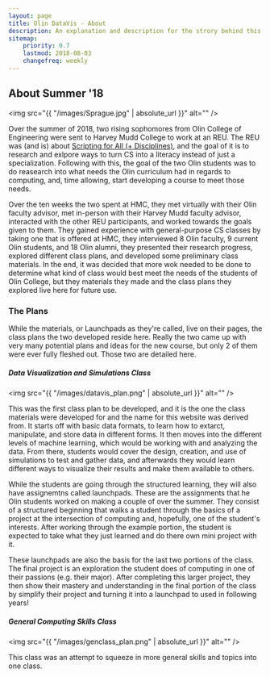 ```yaml
---
layout: page
title: Olin DataVis - About
description: An explanation and description for the strory behind this class.
sitemap:
    priority: 0.7
    lastmod: 2018-08-03
    changefreq: weekly
---
```

## About Summer '18

<span class="image left"><img src="{{ "/images/Sprague.jpg" | absolute_url }}" alt="" /></span>

Over the summer of 2018, two rising sophomores from Olin College of Engineering were sent to Harvey Mudd College to work at an REU. The REU was (and is) about [Scripting for All (+ Disciplines)](https://www.cs.hmc.edu/reu/projects/scripting/), and the goal of it is to research and exlpore ways to turn CS into a literacy instead of just a specialization. Following with this, the goal of the two Olin students was to do reasearch into what needs the Olin curriculum had in regards to computing, and, time allowing, start developing a course to meet those needs.

Over the ten weeks the two spent at HMC, they met virtually with their Olin faculty advisor, met in-person with their Harvey Mudd faculty advisor, interacted with the other REU participants, and worked towards the goals given to them. They gained experience with general-purpose CS classes by taking one that is offered at HMC, they interviewed 8 Olin faculty, 9 current Olin students, and 18 Olin alumni, they presented their research progress, explored different class plans, and developed some preliminary class materials. In the end, it was decided that more wok needed to be done to determine what kind of class would best meet the needs of the students of Olin College, but they materials they made and the class plans they explored live here for future use.

### The Plans
<div class="box">
  <p>
  While the materials, or Launchpads as they're called, live on their pages, the class plans the two developed reside here. Really the two came up with very many potential plans and ideas for the new course, but only 2 of them were ever fully fleshed out. Those two are detailed here.
  </p>
</div>

##### Data Visualization and Simulations Class
<span class="image fit"><img src="{{ "/images/datavis_plan.png" | absolute_url }}" alt="" /></span>

This was the first class plan to be developed, and it is the one the class materials were developed for and the name for this website was derived from. It starts off with basic data formats, to learn how to extarct, manipulate, and store data in different forms. It then moves into the different levels of machine learning, which would be working with and analyzing the data. From there, students would cover the design, creation, and use of simulations to test and gather data, and afterwards they would learn different ways to visualize their results and make them available to others.

While the students are going through the structured learning, they will also have assignemtns called launchpads. These are the assignments that he Olin students worked on making a couple of over the summer. They consist of a structured beginning that walks a student through the basics of a project at the intersection of computing and, hopefully, one of the student's interests. After working through the example portion, the student is expected to take what they just learned and do there own mini project with it.

These launchpads are also the basis for the last two portions of the class. The final project is an exploration the student does of computing in one of their passions (e.g. their major). After completing this larger project, they then show their mastery and understanding in the final portion of the class by simplify their project and turning it into a launchpad to used in following years!

##### General Computing Skills Class
<span class="image fit"><img src="{{ "/images/genclass_plan.png" | absolute_url }}" alt="" /></span>

This class was an attempt to squeeze in more general skills and topics into one class.
